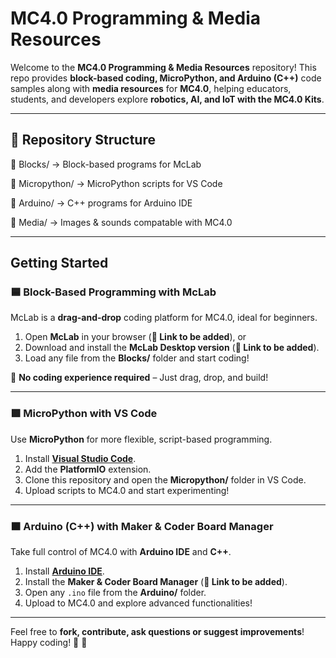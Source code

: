 #  MC4.0 Programming & Media Resources  

Welcome to the **MC4.0 Programming & Media Resources** repository! This repo provides **block-based coding, MicroPython, and Arduino (C++)** code samples along with **media resources** for **MC4.0**, helping educators, students, and developers explore **robotics, AI, and IoT with the MC4.0 Kits**.

---

## 📁 Repository Structure  

📂 Blocks/ → Block-based programs for McLab 

📂 Micropython/ → MicroPython scripts for VS Code 

📂 Arduino/ → C++ programs for Arduino IDE 

📂 Media/ → Images & sounds compatable with MC4.0

---

## Getting Started  

### 🟦 Block-Based Programming with McLab  
McLab is a **drag-and-drop** coding platform for MC4.0, ideal for beginners.  

1. Open **McLab** in your browser (**🔗 Link to be added**), or  
2. Download and install the **McLab Desktop version** (**🔗 Link to be added**).  
3. Load any file from the **Blocks/** folder and start coding!  

🔹 **No coding experience required** – Just drag, drop, and build!  

---

### 🟩 MicroPython with VS Code  
Use **MicroPython** for more flexible, script-based programming.  

1. Install **[Visual Studio Code](https://code.visualstudio.com/)**.  
2. Add the **PlatformIO** extension.  
3. Clone this repository and open the **Micropython/** folder in VS Code.  
4. Upload scripts to MC4.0 and start experimenting!  

---

### 🟧 Arduino (C++) with Maker & Coder Board Manager  
Take full control of MC4.0 with **Arduino IDE** and **C++**.  

1. Install **[Arduino IDE](https://www.arduino.cc/en/software/)**.  
2. Install the **Maker & Coder Board Manager** (**🔗 Link to be added**).  
3. Open any `.ino` file from the **Arduino/** folder.  
4. Upload to MC4.0 and explore advanced functionalities!  


---
Feel free to **fork, contribute, ask questions or suggest improvements**!  
Happy coding! 🎉 🤖

